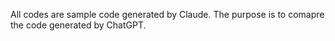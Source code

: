 All codes are sample code generated by Claude.
The purpose is to comapre the code generated by ChatGPT.

